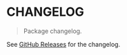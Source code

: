 # CHANGELOG

> Package changelog.

See [GitHub Releases](https://github.com/stdlib-js/stats-incr-mda/releases) for the changelog.